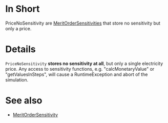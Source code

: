 # In Short

PriceNoSensitivity are [MeritOrderSensitivities](./MeritOrderSensitivity.md) that store no sensitivity but only a price.

# Details

`PriceNoSensitivity` **stores no sensitivity at all**, but only a single electricity price.
Any access to sensitivity functions, e.g. "calcMonetaryValue" or "getValuesInSteps", will cause a RuntimeException and abort of the simulation.

# See also

* [MeritOrderSensitivity](./MeritOrderSensitivity.md)